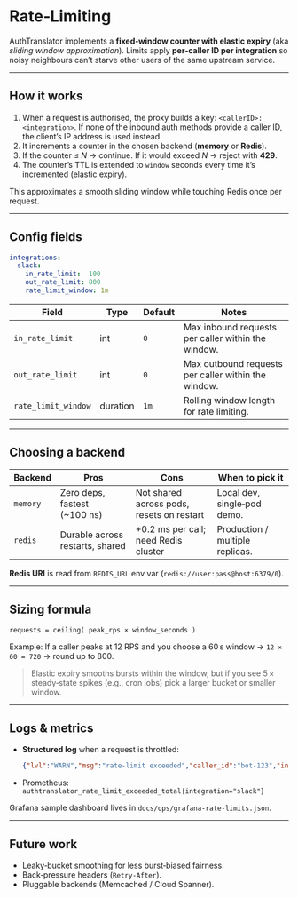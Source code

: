 # Rate‑Limiting

AuthTranslator implements a **fixed‑window counter with elastic expiry** (aka *sliding window approximation*). Limits apply **per‑caller ID per integration** so noisy neighbours can’t starve other users of the same upstream service.

---

## How it works

1. When a request is authorised, the proxy builds a key: `<callerID>:<integration>`. If none of the inbound auth methods provide a caller ID, the client’s IP address is used instead.
2. It increments a counter in the chosen backend (**memory** or **Redis**).
3. If the counter ≤ *N* → continue. If it would exceed *N* → reject with **429**.
4. The counter’s TTL is extended to `window` seconds every time it’s incremented (elastic expiry).

This approximates a smooth sliding window while touching Redis once per request.

---

## Config fields

```yaml
integrations:
  slack:
    in_rate_limit:  100
    out_rate_limit: 800
    rate_limit_window: 1m
```

| Field               | Type     | Default | Notes |
| ------------------- | -------- | ------- | ------------------------------------------- |
| `in_rate_limit`     | int      | `0`     | Max inbound requests per caller within the window. |
| `out_rate_limit`    | int      | `0`     | Max outbound requests per caller within the window. |
| `rate_limit_window` | duration | `1m`    | Rolling window length for rate limiting. |


---

## Choosing a backend

| Backend  | Pros                            | Cons                                      | When to pick it                 |
| -------- | ------------------------------- | ----------------------------------------- | ------------------------------- |
| `memory` | Zero deps, fastest (\~100 ns)   | Not shared across pods, resets on restart | Local dev, single‑pod demo.     |
| `redis`  | Durable across restarts, shared | +0.2 ms per call; need Redis cluster      | Production / multiple replicas. |

**Redis URI** is read from `REDIS_URL` env var (`redis://user:pass@host:6379/0`).

---

## Sizing formula

```
requests = ceiling( peak_rps × window_seconds )
```

Example: If a caller peaks at 12 RPS and you choose a 60 s window → `12 × 60 = 720` → round up to 800.

> Elastic expiry smooths bursts within the window, but if you see 5 × steady‑state spikes (e.g., cron jobs) pick a larger bucket or smaller window.

---

## Logs & metrics

* **Structured log** when a request is throttled:

  ```json
  {"lvl":"WARN","msg":"rate‑limit exceeded","caller_id":"bot‑123","integration":"slack","limit":800,"window":"60s"}
  ```
* Prometheus: `authtranslator_rate_limit_exceeded_total{integration="slack"}`

Grafana sample dashboard lives in `docs/ops/grafana-rate-limits.json`.

---

## Future work

* Leaky‑bucket smoothing for less burst‑biased fairness.
* Back‑pressure headers (`Retry‑After`).
* Pluggable backends (Memcached / Cloud Spanner).
